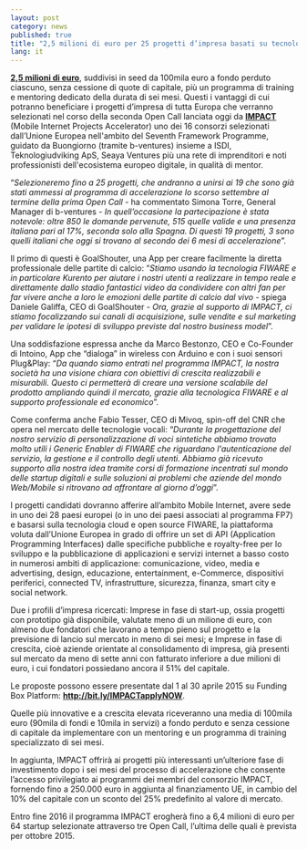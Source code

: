 ```yaml
---
layout: post
category: news
published: true
title: "2,5 milioni di euro per 25 progetti d’impresa basati su tecnologia FIWARE"
lang: it
---
```


<a href="http://bit.ly/IMPACTapplyNOW"><strong>2,5 milioni di euro</strong></a>, suddivisi in seed da 100mila euro a fondo perduto ciascuno, senza cessione di quote di capitale, più un programma di training e mentoring dedicato della durata di sei mesi. Questi i vantaggi di cui potranno beneficiare i progetti d’impresa di tutta Europa che verranno selezionati nel corso della seconda Open Call lanciata oggi da <a href="http://www.impact-accelerator.com/"><strong>IMPACT</strong></a> (Mobile Internet Projects Accelerator) uno dei 16 consorzi selezionati dall’Unione Europea nell'ambito del Seventh Framework Programme, guidato da Buongiorno (tramite b-ventures) insieme a ISDI, Teknologiudviking ApS, Seaya Ventures più una rete di imprenditori e noti professionisti dell'ecosistema europeo digitale, in qualità di mentor.

“<em>Selezioneremo fino a 25 progetti, che andranno a unirsi ai 19 che sono già stati ammessi al programma di accelerazione lo scorso settembre al termine della prima Open Call</em> - ha commentato Simona Torre, General Manager di b-ventures - <em>In quell’occasione la partecipazione è stata notevole: oltre 850 le domande pervenute, 515 quelle valide e una presenza italiana pari al 17%, seconda solo alla Spagna. Di questi 19 progetti, 3 sono quelli italiani che oggi si trovano al secondo dei 6 mesi di accelerazione</em>”.

Il primo di questi è GoalShouter, una App per creare facilmente la diretta professionale delle partite di calcio: “<em>Stiamo usando la tecnologia FIWARE e in particolare Kurento per aiutare i nostri utenti a realizzare in tempo reale e direttamente dallo stadio fantastici video da condividere con altri fan per far vivere anche a loro le emozioni delle partite di calcio dal vivo</em> - spiega Daniele Galiffa, CEO di GoalShouter -<em> Ora, grazie al supporto di IMPACT, ci stiamo focalizzando sui canali di acquisizione, sulle vendite e sul marketing per validare le ipotesi di sviluppo previste dal nostro business model</em>”.

Una soddisfazione espressa anche da Marco Bestonzo, CEO e Co-Founder di Intoino, App che “dialoga” in wireless con Arduino e con i suoi sensori Plug&amp;Play: “<em>Da quando siamo entrati nel programma IMPACT, la nostra società ha una visione chiara con obiettivi di crescita realizzabili e misurabili. Questo ci permetterà di creare una versione scalabile del prodotto ampliando quindi il mercato, grazie alla tecnologica FIWARE e al supporto professionale ed economico</em>”.

Come conferma anche Fabio Tesser, CEO di Mivoq, spin-off del CNR che opera nel mercato delle tecnologie vocali: “<em>Durante la progettazione del nostro servizio di personalizzazione di voci sintetiche abbiamo trovato molto utili i Generic Enabler di FIWARE che riguardano l'autenticazione del servizio, la gestione e il controllo degli utenti. Abbiamo già ricevuto supporto alla nostra idea tramite corsi di formazione incentrati sul mondo delle startup digitali e sulle soluzioni ai problemi che aziende del mondo Web/Mobile si ritrovano ad affrontare al giorno d’oggi</em>”.

I progetti candidati dovranno afferire all’ambito Mobile Internet, avere sede in uno dei 28 paesi europei (o in uno dei paesi associati al programma FP7) e basarsi sulla tecnologia cloud e open source FIWARE, la piattaforma voluta dall’Unione Europea in grado di offrire un set di API (Application Programming Interfaces) dalle specifiche pubbliche e royalty-free per lo sviluppo e la pubblicazione di applicazioni e servizi internet a basso costo in numerosi ambiti di applicazione: comunicazione, video, media e advertising, design, educazione, entertainment, e-Commerce, dispositivi periferici, connected TV, infrastrutture, sicurezza, finanza, smart city e social network.

Due i profili d’impresa ricercati: Imprese in fase di start-up, ossia progetti con prototipo già disponibile, valutate meno di un milione di euro, con almeno due fondatori che lavorano a tempo pieno sul progetto e la previsione di lancio sul mercato in meno di sei mesi; e Imprese in fase di crescita, cioè aziende orientate al consolidamento di impresa, già presenti sul mercato da meno di sette anni con fatturato inferiore a due milioni di euro, i cui fondatori possiedano ancora il 51% del capitale.

Le proposte possono essere presentate dal 1 al 30 aprile 2015 su Funding Box Platform: <strong><a href="http://bit.ly/IMPACTapplyNOW">http://bit.ly/IMPACTapplyNOW</a></strong>.

Quelle più innovative e a crescita elevata riceveranno una media di 100mila euro (90mila di fondi e 10mila in servizi) a fondo perduto e senza cessione di capitale da implementare con un mentoring e un programma di training specializzato di sei mesi.

In aggiunta, IMPACT offrirà ai progetti più interessanti un’ulteriore fase di investimento dopo i sei mesi del processo di accelerazione che consente l’accesso privilegiato ai programmi dei membri del consorzio IMPACT, fornendo fino a 250.000 euro in aggiunta al finanziamento UE, in cambio del 10% del capitale con un sconto del 25% predefinito al valore di mercato.

Entro fine 2016 il programma IMPACT erogherà fino a 6,4 milioni di euro per 64 startup selezionate attraverso tre Open Call, l’ultima delle quali è prevista per ottobre 2015.